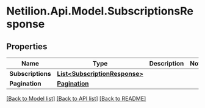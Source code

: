 # Netilion.Api.Model.SubscriptionsResponse
## Properties

Name | Type | Description | Notes
------------ | ------------- | ------------- | -------------
**Subscriptions** | [**List&lt;SubscriptionResponse&gt;**](SubscriptionResponse.md) |  | 
**Pagination** | [**Pagination**](Pagination.md) |  | 

[[Back to Model list]](../README.md#documentation-for-models) [[Back to API list]](../README.md#documentation-for-api-endpoints) [[Back to README]](../README.md)

